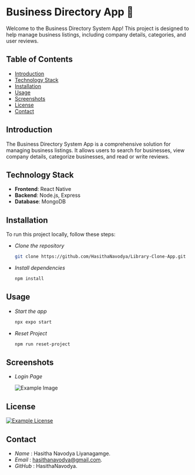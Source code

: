 # Business Directory App 🏢

Welcome to the Business Directory System App! This project is designed to help manage business listings, including company details, categories, and user reviews.

## Table of Contents
- [Introduction](#introduction)
- [Technology Stack](#technology-stack)
- [Installation](#installation)
- [Usage](#usage)
- [Screenshots](#screenshots)
- [License](#license)
- [Contact](#contact)

## Introduction
The Business Directory System App is a comprehensive solution for managing business listings. It allows users to search for businesses, view company details, categorize businesses, and read or write reviews.

## Technology Stack
- **Frontend**: React Native
- **Backend**: Node.js, Express
- **Database**: MongoDB

## Installation
To run this project locally, follow these steps:

- *Clone the repository*
   ```sh
   git clone https://github.com/HasithaNavodya/Library-Clone-App.git

 - *Install dependencies*
   ```bash
   npm install
   
## Usage
   
 - *Start the app*
   ```bash
   npx expo start

 - *Reset Project*
   ```bash
   npm run reset-project
   
## Screenshots

- *Login Page*

   ![Example Image](https://github.com/HasithaNavodya/Mobile_App/blob/master/images/login.jpg)

## License

   [![Example License](https://img.shields.io/badge/License-MIT-green)](https://github.com/HasithaNavodya/Mobile_App/blob/master/LICENSE)

## Contact

- *Name*   : Hasitha Navodya Liyanagamge.
- *Email*  : hasithanavodya@gmail.com.
- *GitHub* : HasithaNavodya.


